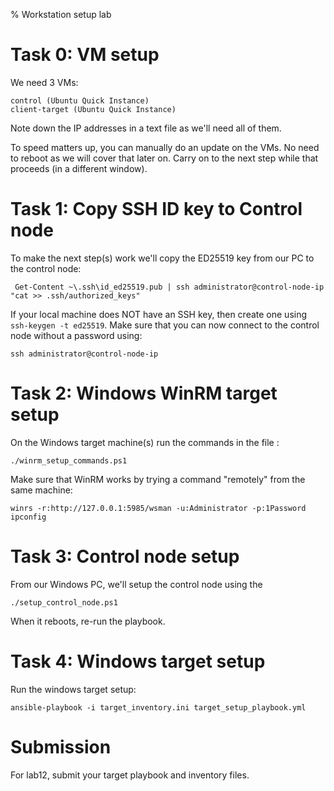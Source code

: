 % Workstation setup lab

# Task 0: VM setup

We need 3 VMs:

	control (Ubuntu Quick Instance)
	client-target (Ubuntu Quick Instance)
	
Note down the IP addresses in a text file as we'll need all of them.

To speed matters up, you can manually do an update on the VMs. 
No need to reboot as we will cover that later on.
Carry on to the next step while that proceeds (in a different window).
	
	
# Task 1: Copy SSH ID key to Control node

To make the next step(s) work we'll copy the ED25519 key from our PC to the control node:

	 Get-Content ~\.ssh\id_ed25519.pub | ssh administrator@control-node-ip "cat >> .ssh/authorized_keys"
	 
If your local machine does NOT have an SSH key, then create one using `ssh-keygen -t ed25519`.
Make sure that you can now connect to the control node without a password using:

	ssh administrator@control-node-ip

	 
# Task 2: Windows WinRM target setup

On the Windows target machine(s) run the commands in the file :

	./winrm_setup_commands.ps1
	
Make sure that WinRM works by trying a command "remotely" from the same machine:

	winrs -r:http://127.0.0.1:5985/wsman -u:Administrator -p:1Password ipconfig


# Task 3: Control node setup

From our Windows PC, we'll setup the control node using the 

	./setup_control_node.ps1
	
When it reboots, re-run the playbook.
	
	
# Task 4: Windows target setup

Run the windows target setup:

	ansible-playbook -i target_inventory.ini target_setup_playbook.yml
	

# Submission

For lab12, submit your target playbook and inventory files.
 

